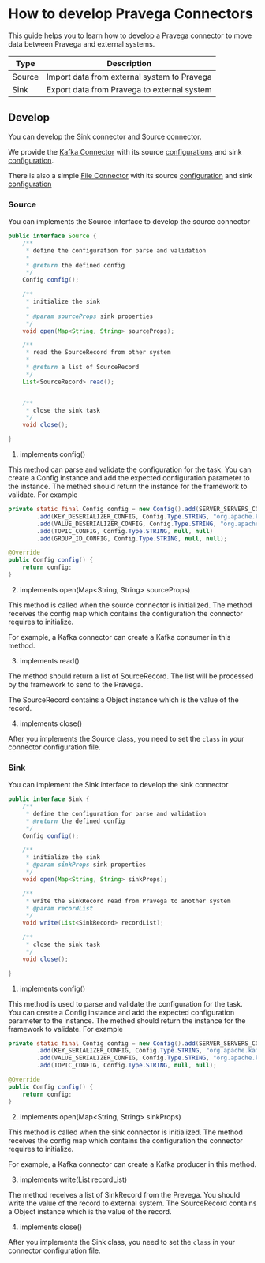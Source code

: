# How to develop Pravega Connectors

This guide helps you to learn how to develop a Pravega connector to move data between Pravega and external systems.

|  Type   | Description  |
|  ----  | ----  |
| Source  | Import data from external system to Pravega |
| Sink  | Export data from Pravega to external system |

## Develop

You can develop the Sink connector and Source connector. 

We provide the [Kafka Connector](https://github.com/tkx666/pravega-connectors/tree/main/src/main/java/io/pravega/connector/kafka) with its source [configurations](https://github.com/tkx666/pravega-connectors/blob/main/kafkaSource.properties) and sink [configuration](https://github.com/tkx666/pravega-connectors/blob/main/kafkaSink.properties).

There is also a simple [File Connector](https://github.com/tkx666/pravega-connectors/tree/main/src/main/java/io/pravega/connector/file) with its source [configuration](https://github.com/tkx666/pravega-connectors/blob/main/fileSource.properties) and sink [configuration](https://github.com/tkx666/pravega-connectors/blob/main/kafkaSink.properties)
### Source

You can implements the Source interface to develop the source connector

```java
public interface Source {
    /**
     * define the configuration for parse and validation
     *
     * @return the defined config
     */
    Config config();

    /**
     * initialize the sink
     *
     * @param sourceProps sink properties
     */
    void open(Map<String, String> sourceProps);

    /**
     * read the SourceRecord from other system
     *
     * @return a list of SourceRecord
     */
    List<SourceRecord> read();


    /**
     * close the sink task
     */
    void close();

}
```

1. implements config()

This method can parse and validate the configuration for the task. You can create a Config instance and add the expected configuration parameter to the instance. The methed should return the instance for the framework to validate. For example
```java
private static final Config config = new Config().add(SERVER_SERVERS_CONFIG, Config.Type.STRING, "localhost:9092", new Config.NonEmptyStringValidator())
        .add(KEY_DESERIALIZER_CONFIG, Config.Type.STRING, "org.apache.kafka.common.serialization.StringDeserializer", new Config.NonEmptyStringValidator())
        .add(VALUE_DESERIALIZER_CONFIG, Config.Type.STRING, "org.apache.kafka.common.serialization.StringDeserializer", new Config.NonEmptyStringValidator())
        .add(TOPIC_CONFIG, Config.Type.STRING, null, null)
        .add(GROUP_ID_CONFIG, Config.Type.STRING, null, null);

@Override
public Config config() {
    return config;
}
```

2. implements open(Map<String, String> sourceProps)

This method is called when the source connector is initialized. The method receives the config map which contains the configuration the connector requires to initialize. 

For example, a Kafka connector can create a Kafka consumer in this method.

3. implements read()

The method should return a list of SourceRecord. The list will be processed by the framework to send to the Pravega.

The SourceRecord contains a Object instance which is the value of the record.

4. implements close()


After you implements the Source class, you need to set the ```class``` in your connector configuration file.

### Sink

You can implement the Sink interface to develop the sink connector

```java
public interface Sink {
    /**
     * define the configuration for parse and validation
     * @return the defined config
     */
    Config config();

    /**
     * initialize the sink
     * @param sinkProps sink properties
     */
    void open(Map<String, String> sinkProps);

    /**
     * write the SinkRecord read from Pravega to another system
     * @param recordList
     */
    void write(List<SinkRecord> recordList);

    /**
     * close the sink task
     */
    void close();

}

```

1. implements config()

This method is used to parse and validate the configuration for the task. You can create a Config instance and add the expected configuration parameter to the instance. The methed should return the instance for the framework to validate. For example
```java
private static final Config config = new Config().add(SERVER_SERVERS_CONFIG, Config.Type.STRING, "localhost:9092", new Config.NonEmptyStringValidator())
        .add(KEY_SERIALIZER_CONFIG, Config.Type.STRING, "org.apache.kafka.common.serialization.StringSerializer", new Config.NonEmptyStringValidator())
        .add(VALUE_SERIALIZER_CONFIG, Config.Type.STRING, "org.apache.kafka.common.serialization.StringSerializer", new Config.NonEmptyStringValidator())
        .add(TOPIC_CONFIG, Config.Type.STRING, null, null);

@Override
public Config config() {
    return config;
}
```

2. implements open(Map<String, String> sinkProps)

This method is called when the sink connector is initialized. The method receives the config map which contains the configuration the connector requires to initialize. 

For example, a Kafka connector can create a Kafka producer in this method.

3. implements write(List<SinkRecord> recordList)

The method receives a list of SinkRecord from the Prevega. You should write the value of the record to external system.
The SourceRecord contains a Object instance which is the value of the record.

4. implements close()


After you implements the Sink class, you need to set the ```class``` in your connector configuration file.